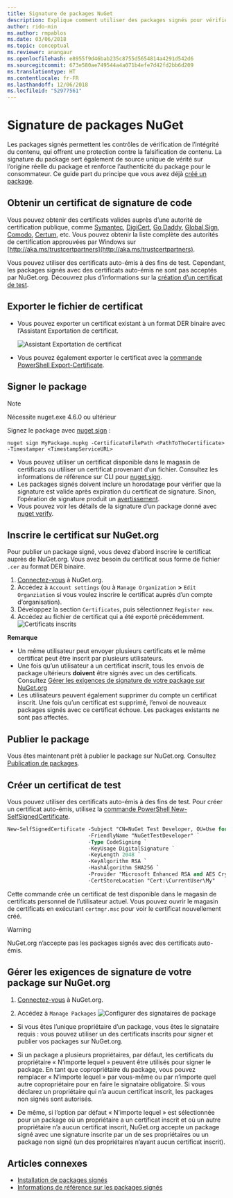 ```yaml
---
title: Signature de packages NuGet
description: Explique comment utiliser des packages signés pour vérifier l’intégrité du contenu.
author: rido-min
ms.author: rmpablos
ms.date: 03/06/2018
ms.topic: conceptual
ms.reviewer: anangaur
ms.openlocfilehash: e8955f9d46bab235c8755d5654814a4291d542d6
ms.sourcegitcommit: 673e580ae749544a4a071b4efe7d42fd2bb6d209
ms.translationtype: HT
ms.contentlocale: fr-FR
ms.lasthandoff: 12/06/2018
ms.locfileid: "52977561"
---
```

# <a name="signing-nuget-packages"></a>Signature de packages NuGet

Les packages signés permettent les contrôles de vérification de l’intégrité du contenu, qui offrent une protection contre la falsification de contenu. La signature du package sert également de source unique de vérité sur l’origine réelle du package et renforce l’authenticité du package pour le consommateur. Ce guide part du principe que vous avez déjà [créé un package](creating-a-package.md).

## <a name="get-a-code-signing-certificate"></a>Obtenir un certificat de signature de code

Vous pouvez obtenir des certificats valides auprès d’une autorité de certification publique, comme [Symantec](https://trustcenter.websecurity.symantec.com/process/trust/productOptions?productType=SoftwareValidationClass3), [DigiCert](https://www.digicert.com/code-signing/), [Go Daddy](https://www.godaddy.com/web-security/code-signing-certificate), [Global Sign](https://www.globalsign.com/en/code-signing-certificate/), [Comodo](https://www.comodo.com/e-commerce/code-signing/code-signing-certificate.php), [Certum](https://www.certum.eu/certum/cert,offer_en_open_source_cs.xml), etc. Vous pouvez obtenir la liste complète des autorités de certification approuvées par Windows sur [http://aka.ms/trustcertpartners](http://aka.ms/trustcertpartners).

Vous pouvez utiliser des certificats auto-émis à des fins de test. Cependant, les packages signés avec des certificats auto-émis ne sont pas acceptés par NuGet.org. Découvrez plus d’informations sur la [création d’un certificat de test](#create-a-test-certificate).

## <a name="export-the-certificate-file"></a>Exporter le fichier de certificat

* Vous pouvez exporter un certificat existant à un format DER binaire avec l’Assistant Exportation de certificat.

  ![Assistant Exportation de certificat](../reference/media/CertificateExportWizard.png)

* Vous pouvez également exporter le certificat avec la [commande PowerShell Export-Certificate](/powershell/module/pkiclient/export-certificate.md).

## <a name="sign-the-package"></a>Signer le package

> [!note]
> Nécessite nuget.exe 4.6.0 ou ultérieur

Signez le package avec [nuget sign](../tools/cli-ref-sign.md) :

```cli
nuget sign MyPackage.nupkg -CertificateFilePath <PathToTheCertificate> -Timestamper <TimestampServiceURL>
```

* Vous pouvez utiliser un certificat disponible dans le magasin de certificats ou utiliser un certificat provenant d’un fichier. Consultez les informations de référence sur CLI pour [nuget sign](../tools/cli-ref-sign.md).
* Les packages signés doivent inclure un horodatage pour vérifier que la signature est valide après expiration du certificat de signature. Sinon, l’opération de signature produit un [avertissement](../reference/errors-and-warnings/NU3002.md).
* Vous pouvez voir les détails de la signature d’un package donné avec [nuget verify](../tools/cli-ref-verify.md).

## <a name="register-the-certificate-on-nugetorg"></a>Inscrire le certificat sur NuGet.org

Pour publier un package signé, vous devez d’abord inscrire le certificat auprès de NuGet.org. Vous avez besoin du certificat sous forme de fichier `.cer` au format DER binaire.

1. [Connectez-vous](https://www.nuget.org/users/account/LogOn?returnUrl=%2F) à NuGet.org.
1. Accédez à `Account settings` (ou à `Manage Organization` **>** `Edit Organziation` si vous voulez inscrire le certificat auprès d’un compte d’organisation).
1. Développez la section `Certificates`, puis sélectionnez `Register new`.
1. Accédez au fichier de certificat qui a été exporté précédemment.
  ![Certificats inscrits](../reference/media/registered-certs.png)

**Remarque**
* Un même utilisateur peut envoyer plusieurs certificats et le même certificat peut être inscrit par plusieurs utilisateurs.
* Une fois qu’un utilisateur a un certificat inscrit, tous les envois de package ultérieurs **doivent** être signés avec un des certificats. Consultez [Gérer les exigences de signature de votre package sur NuGet.org](#manage-signing-requirements-for-your-package-on-nugetorg)
* Les utilisateurs peuvent également supprimer du compte un certificat inscrit. Une fois qu’un certificat est supprimé, l’envoi de nouveaux packages signés avec ce certificat échoue. Les packages existants ne sont pas affectés.

## <a name="publish-the-package"></a>Publier le package

Vous êtes maintenant prêt à publier le package sur NuGet.org. Consultez [Publication de packages](Publish-a-package.md).

## <a name="create-a-test-certificate"></a>Créer un certificat de test

Vous pouvez utiliser des certificats auto-émis à des fins de test. Pour créer un certificat auto-émis, utilisez la [commande PowerShell New-SelfSignedCertificate](/powershell/module/pkiclient/new-selfsignedcertificate.md).

```ps
New-SelfSignedCertificate -Subject "CN=NuGet Test Developer, OU=Use for testing purposes ONLY" `
                          -FriendlyName "NuGetTestDeveloper" `
                          -Type CodeSigning `
                          -KeyUsage DigitalSignature `
                          -KeyLength 2048 `
                          -KeyAlgorithm RSA `
                          -HashAlgorithm SHA256 `
                          -Provider "Microsoft Enhanced RSA and AES Cryptographic Provider" `
                          -CertStoreLocation "Cert:\CurrentUser\My" 
```

Cette commande crée un certificat de test disponible dans le magasin de certificats personnel de l’utilisateur actuel. Vous pouvez ouvrir le magasin de certificats en exécutant `certmgr.msc` pour voir le certificat nouvellement créé.

> [!Warning]
> NuGet.org n’accepte pas les packages signés avec des certificats auto-émis.

## <a name="manage-signing-requirements-for-your-package-on-nugetorg"></a>Gérer les exigences de signature de votre package sur NuGet.org
1. [Connectez-vous](https://www.nuget.org/users/account/LogOn?returnUrl=%2F) à NuGet.org.

1. Accédez à `Manage Packages` 
   ![Configurer des signataires de package](../reference/media/configure-package-signers.png)

* Si vous êtes l’unique propriétaire d’un package, vous êtes le signataire requis : vous pouvez utiliser un des certificats inscrits pour signer et publier vos packages sur NuGet.org.

* Si un package a plusieurs propriétaires, par défaut, les certificats du propriétaire « N’importe lequel » peuvent être utilisés pour signer le package. En tant que copropriétaire du package, vous pouvez remplacer « N’importe lequel » par vous-même ou par n’importe quel autre copropriétaire pour en faire le signataire obligatoire. Si vous déclarez un propriétaire qui n’a aucun certificat inscrit, les packages non signés sont autorisés. 

* De même, si l’option par défaut « N’importe lequel » est sélectionnée pour un package où un propriétaire a un certificat inscrit et où un autre propriétaire n’a aucun certificat inscrit, NuGet.org accepte un package signé avec une signature inscrite par un de ses propriétaires ou un package non signé (un des propriétaires n’ayant aucun certificat inscrit).

## <a name="related-articles"></a>Articles connexes

- [Installation de packages signés](../consume-packages/installing-signed-packages.md)
- [Informations de référence sur les packages signés](../reference/Signed-Packages-Reference.md)
